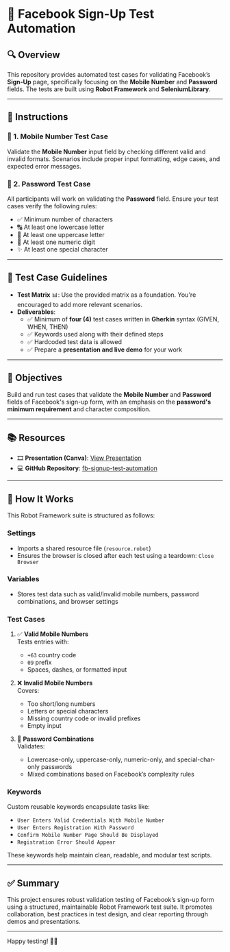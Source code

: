 # 🚀 Facebook Sign-Up Test Automation

## 🔍 Overview

This repository provides automated test cases for validating Facebook’s **Sign-Up** page, specifically focusing on the **Mobile Number** and **Password** fields. The tests are built using **Robot Framework** and **SeleniumLibrary**.

---

## 📝 Instructions

### 📱 1. Mobile Number Test Case

Validate the **Mobile Number** input field by checking different valid and invalid formats. Scenarios include proper input formatting, edge cases, and expected error messages.

### 🔑 2. Password Test Case

All participants will work on validating the **Password** field. Ensure your test cases verify the following rules:

- ✅ Minimum number of characters  
- 🔠 At least one lowercase letter  
- 🔡 At least one uppercase letter  
- 🔢 At least one numeric digit  
- ✨ At least one special character  

---

## 🧪 Test Case Guidelines

- **Test Matrix** 📊: Use the provided matrix as a foundation. You're encouraged to add more relevant scenarios.
- **Deliverables**:
  - ✅ Minimum of **four (4)** test cases written in **Gherkin** syntax (GIVEN, WHEN, THEN)
  - ✅ Keywords used along with their defined steps
  - ✅ Hardcoded test data is allowed
  - ✅ Prepare a **presentation and live demo** for your work

---

## 🎯 Objectives

Build and run test cases that validate the **Mobile Number** and **Password** fields of Facebook's sign-up form, with an emphasis on the **password's minimum requirement** and character composition.

---

## 📚 Resources

- 🎞️ **Presentation (Canva)**: [View Presentation](https://www.canva.com/design/DAGjr3pUnYk/j_qvv43e-vOAnbkoc9RHVw/view?utm_content=DAGjr3pUnYk&utm_campaign=designshare&utm_medium=link2&utm_source=uniquelinks&utlId=h1dffea2afb)  
- 💻 **GitHub Repository**: [fb-signup-test-automation](https://github.com/johnrosalesss/fb-signup-test-automation)

---

## 🧠 How It Works

This Robot Framework suite is structured as follows:

### **Settings**
- Imports a shared resource file (`resource.robot`)
- Ensures the browser is closed after each test using a teardown: `Close Browser`

### **Variables**
- Stores test data such as valid/invalid mobile numbers, password combinations, and browser settings

### **Test Cases**
1. ✅ **Valid Mobile Numbers**  
   Tests entries with:
   - `+63` country code  
   - `09` prefix  
   - Spaces, dashes, or formatted input

2. ❌ **Invalid Mobile Numbers**  
   Covers:
   - Too short/long numbers  
   - Letters or special characters  
   - Missing country code or invalid prefixes  
   - Empty input

3. 🔐 **Password Combinations**  
   Validates:
   - Lowercase-only, uppercase-only, numeric-only, and special-char-only passwords  
   - Mixed combinations based on Facebook’s complexity rules

### **Keywords**
Custom reusable keywords encapsulate tasks like:

- `User Enters Valid Credentials With Mobile Number`
- `User Enters Registration With Password`
- `Confirm Mobile Number Page Should Be Displayed`
- `Registration Error Should Appear`

These keywords help maintain clean, readable, and modular test scripts.

---

## ✅ Summary

This project ensures robust validation testing of Facebook’s sign-up form using a structured, maintainable Robot Framework test suite. It promotes collaboration, best practices in test design, and clear reporting through demos and presentations.

---

Happy testing! 🧪🎉
